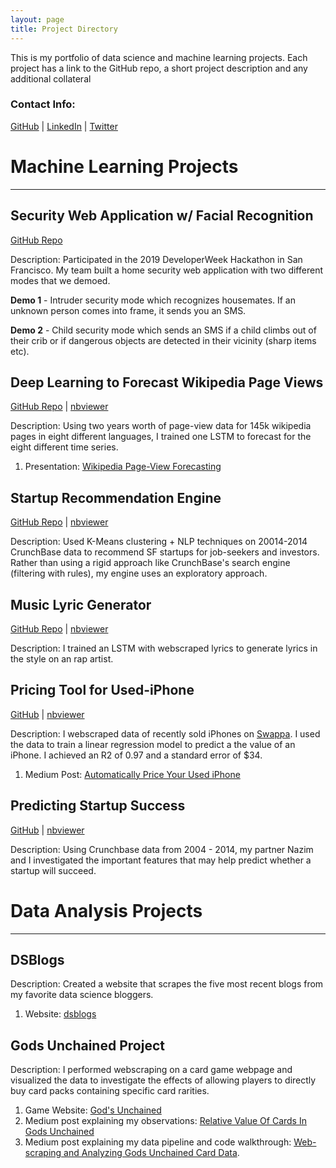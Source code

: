 ```yaml
---
layout: page
title: Project Directory
---
```


This is my portfolio of data science and machine learning projects. Each project has a link to the GitHub repo, a short project description and any additional collateral

### Contact Info:
[GitHub](https://github.com/jdmendoza) |
[LinkedIn](https://www.linkedin.com/in/jdmendoza1) |
[Twitter](https://twitter.com/Jdanny650)


# **Machine Learning Projects**

---
## Security Web Application w/ Facial Recognition

[GitHub Repo](https://github.com/dynogravelso/devweek_hackathon_2019)

Description: Participated in the 2019 DeveloperWeek Hackathon in San Francisco. My team built a home security web application with two different modes that we demoed.

**Demo 1** - Intruder security mode which recognizes housemates. If an unknown person comes into frame, it sends you an SMS.

**Demo 2** - Child security mode which sends an SMS if a child climbs out of their crib or if dangerous objects are detected in their vicinity (sharp items etc).



## Deep Learning to Forecast Wikipedia Page Views

[GitHub Repo](https://github.com/jdmendoza/wikipedia_time_series_forecasting) | [nbviewer](https://nbviewer.jupyter.org/github/jdmendoza/wikipedia_time_series_forecasting/blob/master/Wikipedia_Language_LSTM.ipynb)

Description: Using two years worth of page-view data for 145k wikipedia pages in eight different languages, I trained one LSTM to forecast for the eight different time series.

1. Presentation: [Wikipedia Page-View Forecasting](https://www.dropbox.com/s/7yhrfevqn9yyoj4/wiki_forecasting.pptx?dl=0)



## Startup Recommendation Engine

[GitHub Repo](https://github.com/jdmendoza/startup_recommendation_engine) | [nbviewer](https://nbviewer.jupyter.org/github/jdmendoza/startup_recommendation_engine/blob/master/Startup_Recommender.ipynb)

Description: Used K-Means clustering + NLP techniques on 20014-2014 CrunchBase data to recommend SF startups for job-seekers and investors. Rather than using a rigid approach like CrunchBase's search engine (filtering with rules), my engine uses an exploratory approach.



## Music Lyric Generator

[GitHub Repo](https://github.com/jdmendoza/rap_lyrics_generator_lstm) | [nbviewer](https://nbviewer.jupyter.org/github/jdmendoza/rap_lyrics_generator_lstm/blob/master/Rap_Lyrics_Generation.ipynb)

Description: I trained an LSTM with webscraped lyrics to generate lyrics in the style on an rap artist.  



## Pricing Tool for Used-iPhone

[GitHub](https://github.com/jdmendoza/used_iphone_price_prediction) | [nbviewer](https://nbviewer.jupyter.org/github/jdmendoza/used_iphone_price_prediction/blob/master/3_Modeling_Data.ipynb)

Description: I webscraped data of recently sold iPhones on [Swappa](https://swappa.com/buy/iphones). I used the data to train a linear regression model to predict a the value of an iPhone. I achieved an R2 of 0.97 and a standard error of $34.

1. Medium Post: [Automatically Price Your Used iPhone](https://medium.com/@jdannym93/automatically-price-your-used-iphone-2a83bb9eac30)



## Predicting Startup Success

[GitHub](https://github.com/jdmendoza/predicting_startup_success) | [nbviewer](https://nbviewer.jupyter.org/github/jdmendoza/predicting_startup_success/blob/master/Danny_SF_Startup_Acquisition.ipynb)

Description: Using Crunchbase data from 2004 - 2014, my partner Nazim and I investigated the important features that may help predict whether a startup will succeed.


# **Data Analysis Projects**

---
## DSBlogs

Description: Created a website that scrapes the five  most recent blogs from my favorite data science bloggers.

1. Website: [dsblogs](https://dsblogs.herokuapp.com/)

## Gods Unchained Project

Description: I performed  webscraping on a card game webpage and visualized the data to investigate the effects of allowing players to directly buy card packs containing specific card rarities.

1. Game Website: [God's Unchained](https://godsunchained.com/?refcode=0x07453584C359A2b95fe115CC5eA72c56eEFE3Ee2)
2. Medium post explaining my observations: [Relative Value Of Cards In Gods Unchained](https://medium.com/@jdannym93/relative-value-of-cards-in-gods-unchained-b875a1cee7e0)  
3. Medium post explaining my data pipeline and code walkthrough: [Web-scraping and Analyzing Gods Unchained Card Data](https://medium.com/@jdannym93/web-scraping-and-analyzing-gods-unchained-card-data-1087b9fcd734).
